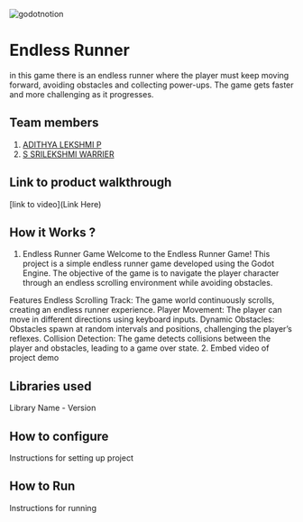 

![godotnotion](https://github.com/user-attachments/assets/45bfa5c9-7e8a-4e64-bde3-a2db95e0762e)



# Endless Runner

in this game there is an endless runner where the player must keep moving forward, avoiding obstacles and collecting power-ups. The game gets faster and more challenging as it progresses.


## Team members

1. [ADITHYA LEKSHMI P](https://github.com/adithya-lekshmi)
2. [S SRILEKSHMI WARRIER](https://github.com/Sri102005)

   
## Link to product walkthrough

[link to video](Link Here)

## How it Works ?

1. Endless Runner Game
Welcome to the Endless Runner Game! This project is a simple endless runner game developed using the Godot Engine. The objective of the game is to navigate the player character through an endless scrolling environment while avoiding obstacles.

Features
Endless Scrolling Track: The game world continuously scrolls, creating an endless runner experience.
Player Movement: The player can move in different directions using keyboard inputs.
Dynamic Obstacles: Obstacles spawn at random intervals and positions, challenging the player’s reflexes.
Collision Detection: The game detects collisions between the player and obstacles, leading to a game over state.
2. Embed video of project demo
   
## Libraries used

Library Name - Version


## How to configure

Instructions for setting up project

## How to Run

Instructions for running
